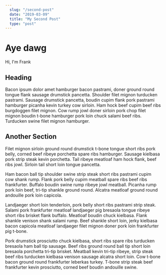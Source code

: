 ```yaml
---
  slug: "/second-post"
  date: "2019-03-09"
  title: "My Second Post"
  type: "post"
---
```


# Aye dawg
Hi, I'm Frank

## Heading

Bacon ipsum dolor amet hamburger bacon pastrami, doner ground round tongue flank sausage drumstick pancetta. Shoulder filet mignon turducken pastrami. Sausage drumstick pancetta, boudin cupim flank pork pastrami hamburger picanha kevin turkey cow sirloin. Ham hock beef cupim beef ribs burgdoggen filet mignon. Cow rump jowl doner sirloin pork chop filet mignon boudin t-bone hamburger pork loin chuck salami beef ribs. Turducken swine filet mignon hamburger.

## Another Section

Filet mignon sirloin ground round drumstick t-bone tongue short ribs pork belly, corned beef ribeye porchetta spare ribs hamburger. Sausage kielbasa pork strip steak kevin porchetta. Tail ribeye meatloaf ham hock flank, beef ribs jowl. Sirloin tail short loin tongue pancetta.

Ham bacon ball tip shoulder swine strip steak short ribs pastrami cupim cow shank rump. Flank pork belly cupim meatball spare ribs beef ribs frankfurter. Buffalo boudin swine rump ribeye jowl meatball. Picanha rump pork loin beef, tri-tip shankle ground round. Alcatra meatloaf ground round andouille pork loin capicola.

Landjaeger short loin tenderloin, pork belly short ribs pastrami strip steak. Salami pork frankfurter meatloaf landjaeger pig bresaola tongue ribeye short ribs brisket flank buffalo. Meatloaf boudin chuck kielbasa. Flank shankle venison shank salami rump. Beef shankle short loin, jerky kielbasa bacon capicola meatloaf landjaeger filet mignon doner pork loin frankfurter pig t-bone.

Pork drumstick prosciutto chuck kielbasa, short ribs spare ribs turducken bresaola ham ball tip sausage. Beef ribs ground round ball tip short loin bresaola porchetta tri-tip brisket. Meatball kevin tri-tip ribeye, strip steak beef ribs turducken kielbasa venison sausage alcatra short loin. Cow t-bone bacon ground round frankfurter leberkas turkey. T-bone strip steak beef frankfurter kevin prosciutto, corned beef boudin andouille swine.
